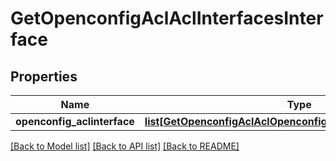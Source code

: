 # GetOpenconfigAclAclInterfacesInterface

## Properties
Name | Type | Description | Notes
------------ | ------------- | ------------- | -------------
**openconfig_aclinterface** | [**list[GetOpenconfigAclAclOpenconfigaclaclInterfacesInterface]**](GetOpenconfigAclAclOpenconfigaclaclInterfacesInterface.md) |  | [optional] 

[[Back to Model list]](../README.md#documentation-for-models) [[Back to API list]](../README.md#documentation-for-api-endpoints) [[Back to README]](../README.md)


